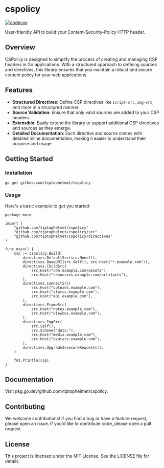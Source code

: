 # cspolicy
[![codecov](https://codecov.io/gh/tiptophelmet/cspolicy/graph/badge.svg?token=i1BrUFenkV)](https://codecov.io/gh/tiptophelmet/cspolicy)

User-friendly API to build your Content-Security-Policy HTTP header.

## Overview

CSPolicy is designed to simplify the process of creating and managing CSP headers in Go applications. With a structured approach to defining sources and directives, this library ensures that you maintain a robust and secure content policy for your web applications.

## Features

- **Structured Directives**: Define CSP directives like `script-src`, `img-src`, and more in a structured manner.
- **Source Validation**: Ensure that only valid sources are added to your CSP headers.
- **Extensible**: Easily extend the library to support additional CSP directives and sources as they emerge.
- **Detailed Documentation**: Each directive and source comes with detailed inline documentation, making it easier to understand their purpose and usage.

## Getting Started

### Installation
```
go get github.com/tiptophelmet/cspolicy
```

### Usage
Here's a basic example to get you started:
```
package main

import (
    "github.com/tiptophelmet/cspolicy"
    "github.com/tiptophelmet/cspolicy/src"
    "github.com/tiptophelmet/cspolicy/directives"
)

func main() {
	csp := cspolicy.Build(
		directives.DefaultSrc(src.None()),
		directives.BaseURI(src.Self(), src.Host("*.example.com")),
		directives.ChildSrc(
			src.Host("cdn.example.com/assets"),
			src.Host("resources.example.com/artifacts"),
		),
		directives.ConnectSrc(
			src.Host("uploads.example.com"),
			src.Host("status.example.com"),
			src.Host("api.example.com"),
		),
		directives.FrameSrc(
			src.Host("notes.example.com"),
			src.Host("viewbox.example.com"),
		),
		directives.ImgSrc(
			src.Self(),
			src.Scheme("data:"),
			src.Host("media.example.com"),
			src.Host("avatars.example.com"),
		),
		directives.UpgradeInsecureRequests(),
	)

    fmt.Println(csp)
}
```

## Documentation
Visit pkg.go.dev/github.com/tiptophelmet/cspolicy.

## Contributing
We welcome contributions! If you find a bug or have a feature request, please open an issue. If you'd like to contribute code, please open a pull request.

## License
This project is licensed under the MIT License. See the LICENSE file for details.